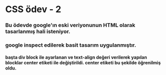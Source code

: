 # CSS ödev - 2 


### Bu ödevde google'ın eski veriyonunun HTML olarak tasarlanmış hali isteniyor.
### google inspect edilerek basit tasarım uygulanmıştır.
#### başta div block ile ayarlanan ve text-align değeri verilerek yapılan blocklar center etiketi ile değiştirildi. center etiketi bu şekilde öğrenilmiş oldu.

